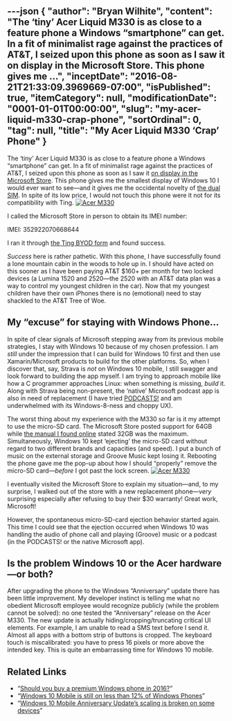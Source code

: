 ---json
{
  "author": "Bryan Wilhite",
  "content": "The ‘tiny’ Acer Liquid M330 is as close to a feature phone a Windows “smartphone” can get. In a fit of minimalist rage against the practices of AT&amp;T, I seized upon this phone as soon as I saw it on display in the Microsoft Store. This phone gives me ...",
  "inceptDate": "2016-08-21T21:33:09.3969669-07:00",
  "isPublished": true,
  "itemCategory": null,
  "modificationDate": "0001-01-01T00:00:00",
  "slug": "my-acer-liquid-m330-crap-phone",
  "sortOrdinal": 0,
  "tag": null,
  "title": "My Acer Liquid M330 ‘Crap’ Phone"
}
---

The ‘tiny’ Acer Liquid M330 is as close to a feature phone a Windows “smartphone” can get. In a fit of minimalist rage against the practices of AT&amp;T, I seized upon this phone as soon as I saw it [on display in the Microsoft Store](https://www.microsoftstore.com/store/msusa/en_US/pdp/productID.335427600?icid=Windows_phone_ModC_AcerM330). This phone gives me the smallest display of Windows 10 I would ever want to see—and it gives me the occidental novelty of [the dual SIM](http://www.cnet.com/news/why-you-want-a-dual-sim-phone/). In spite of its low price, I would not touch this phone were it not for its compatibility with Ting.
[<img alt="Acer M330" src="https://farm8.staticflickr.com/7635/27967529652_6f539e39f3_z_d.jpg">](https://www.flickr.com/photos/wilhite/27967529652/in/dateposted-public/ "Acer M330")

I called the Microsoft Store in person to obtain its IMEI number:


IMEI: 352922070668644
    

I ran it through [the Ting BYOD form](https://ting.com/byod) and found success.

*Success* here is rather pathetic. With this phone, I have successfully found a lone mountain cabin in the woods to hole up in. I should have acted on this sooner as I have been paying AT&amp;T $160+ per month for two locked devices (a Lumina 1520 and 2520—the 2520 with an AT&amp;T data plan was a way to control my youngest children in the car). Now that my youngest children have their own iPhones there is no (emotional) need to stay shackled to the AT&amp;T Tree of Woe. 

## My “excuse” for staying with Windows Phone…

In spite of clear signals of Microsoft stepping away from its previous mobile strategies, I stay with Windows 10 because of my chosen profession. I am *still* under the impression that I can build for Windows 10 first and then use Xamarin/Microsoft products to build for the other platforms. So, when I discover that, say, Strava is *not* on Windows 10 mobile, I still swagger and look forward to building the app myself. I am trying to approach mobile like how a C programmer approaches Linux: when something is missing, *build* it. Along with Strava being non-present, the ‘native’ Microsoft podcast app is also in need of replacement (I have tried [PODCASTS!](https://www.microsoft.com/en-us/store/apps/podcasts/9wzdncrfhmwj) and am underwhelmed with its Windows-8-ness and choppy UX).

The worst thing about my experience with the M330 so far is it my attempt to use the micro-SD card. The Microsoft Store posted support for 64GB while [the manual I found online](https://twitter.com/BryanWilhite/status/743588430169333760) stated 32GB was the maximum. Simultaneously, Windows 10 kept ‘ejecting’ the micro-SD card without regard to two different brands and capacities (and speed). I put a bunch of music on the external storage and Groove Music kept losing it. Rebooting the phone gave me the pop-up about how I should “properly” remove the micro-SD card—*before* I got past the lock screen.
[<img alt="Acer M330" src="https://farm8.staticflickr.com/7467/27992814601_e64204fa66_z_d.jpg">](https://www.flickr.com/photos/wilhite/27992814601/in/dateposted-public/ "Acer M330")

I eventually visited the Microsoft Store to explain my situation—and, to my surprise, I walked out of the store with a new replacement phone—*very* surprising especially after refusing to buy their $30 warranty! Great work, Microsoft!

However, the spontaneous micro-SD-card ejection behavior started again. This time I could see that the ejection occurred when Windows 10 was handling the audio of phone call and playing (Groove) music or a podcast (in the PODCASTS! or the native Microsoft app).

## Is the problem Windows 10 or the Acer hardware—or both?

After upgrading the phone to the Windows “Anniversary” update there has been little improvement. My developer instinct is telling me what no obedient Microsoft employee would recognize publicly (while the problem cannot be solved): no one tested the “Anniversary” release on the Acer M330. The new update is actually hiding/cropping/truncating critical UI elements. For example, I am unable to read a SMS text before I send it. Almost all apps with a bottom strip of buttons is cropped. The keyboard touch is miscalibrated: you have to press 16 pixels or more above the intended key. This is quite an embarrassing time for Windows 10 mobile.

## Related Links

*   “[Should you buy a premium Windows phone in 2016?](http://mspoweruser.com/buy-premium-windows-phone-2016/)”
*   “[Windows 10 Mobile is still on less than 12% of Windows Phones](http://mspoweruser.com/windows-10-mobile-still-less-12-windows-phones/)”
*   “[Windows 10 Mobile Anniversary Update’s scaling is broken on some devices](http://mspoweruser.com/windows-10-mobile-anniversary-updates-scaling-is-broken-on-some-devices/)”
